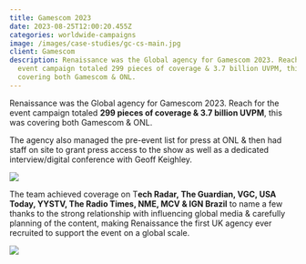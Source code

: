 ```yaml
---
title: Gamescom 2023
date: 2023-08-25T12:00:20.455Z
categories: worldwide-campaigns
image: /images/case-studies/gc-cs-main.jpg
client: Gamescom
description: Renaissance was the Global agency for Gamescom 2023. Reach for the
  event campaign totaled 299 pieces of coverage & 3.7 billion UVPM, this was
  covering both Gamescom & ONL.
---
```

Renaissance was the Global agency for Gamescom 2023. Reach for the event campaign totaled **299 pieces of coverage & 3.7 billion UVPM**, this was covering both Gamescom & ONL.

The agency also managed the pre-event list for press at ONL & then had staff on site to grant press access to the show as well as a dedicated interview/digital conference with Geoff Keighley.

![](/images/uploads/gc-cs1.jpg)



The team achieved coverage on T**ech Radar, The Guardian, VGC, USA Today, YYSTV, The Radio Times, NME, MCV & IGN Brazil** to name a few thanks to the strong relationship with influencing global media & carefully planning of the content, making Renaissance the first UK agency ever recruited to support the event on a global scale.

![](/images/uploads/gc-cs2.jpg)
